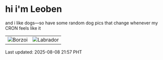 # hi i'm Leoben

and i like dogs—so have some random dog pics that change whenever my CRON feels like it

|  |  |
|--------|----------|
| ![Borzoi](https://random-dog-vercel.vercel.app/api/random-borzoi?v=1754661466) | ![Labrador](https://random-dog-vercel.vercel.app/api/random-labrador?v=1754661466) |

Last updated: 2025-08-08 21:57 PHT
